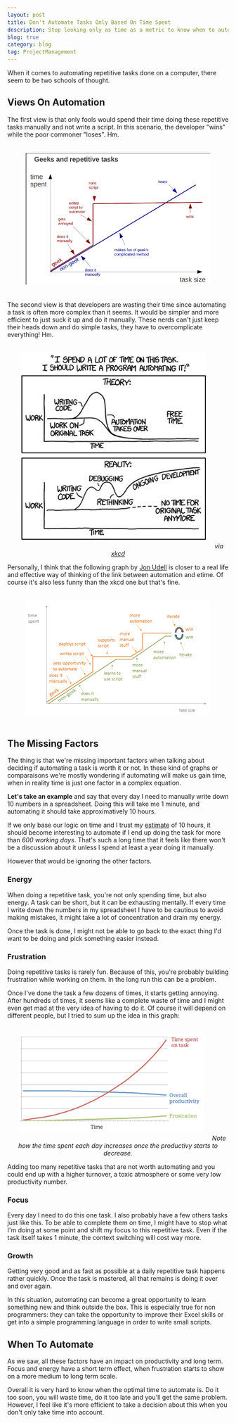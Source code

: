 ```yaml
---
layout: post
title: Don't Automate Tasks Only Based On Time Spent
description: Stop looking only as time as a metric to know when to automate. There are other factors such as focus, energy, growth and frustration to take into account.
blog: true
category: blog
tag: ProjectManagement
---
```


When it comes to automating repetitive tasks done on a computer, there seem to be two schools of thought.

## Views On Automation

The first view is that only fools would spend their time doing these repetitive tasks manually and not write a script. In this scenario, the developer "wins" while the poor commoner "loses". Hm.

<div class="image-wrapper" style="text-align: center"><img src="/assets/blog/automation-win.png" alt="Automating daily tasks as a success" style="padding: 20px; width: 420px;"/></div>

The second view is that developers are wasting their time since automating a task is often more complex than it seems. It would be simpler and more efficient to just suck it up and do it manually. These nerds can't just keep their heads down and do simple tasks, they have to overcomplicate everything! Hm.

<div class="image-wrapper" style="text-align: center"><img src="/assets/blog/automation.png" alt="Automating tasks overkill" style="padding: 20px; width: 420px;"/><em>via <a href="https://xkcd.com/1319/">xkcd</a></em></div>

Personally, I think that the following graph by [Jon Udell][1] is closer to a real life and effective way of thinking of the link between automation and etime. Of course it's also less funny than the xkcd one but that's fine.

<div class="image-wrapper" style="text-align: center"><img src="/assets/blog/automation-real-win.png" alt="Agility and iterating on automating tasks" style="padding: 20px; width: 420px;"/></em></div>

## The Missing Factors

The thing is that we're missing important factors when talking about deciding if automating a task is worth it or not. In these kind of graphs or comparaisons we're mostly wondering if automating will make us gain time, when in reality time is just one factor in a complex equation.

__Let's take an example__ and say that every day I need to manually write down 10 numbers in a spreadsheet. Doing this will take me 1 minute, and automating it should take approximatively 10 hours.

If we only base our logic on time and I trust my [estimate][2] of 10 hours, it should become interesting to automate if I end up doing the task for more than *600 working days*. That's such a long time that it feels like there won't be a discussion about it unless I spend at least a year doing it manually.

However that would be ignoring the other factors.

### Energy

When doing a repetitive task, you're not only spending time, but also energy. A task can be short, but it can be exhausting mentally. If every time I write down the numbers in my spreadsheet I have to be cautious to avoid making mistakes, it might take a lot of concentration and drain my energy.

Once the task is done, I might not be able to go back to the exact thing I'd want to be doing and pick something easier instead.

### Frustration

Doing repetitive tasks is rarely fun. Because of this, you're probably building frustration while working on them. In the long run this can be a problem.

Once I've done the task a few dozens of times, it starts getting annoying. After hundreds of times, it seems like a complete waste of time and I might even get mad at the very idea of having to do it. Of course it will depend on different people, but I tried to sum up the idea in this graph:

<div class="image-wrapper" style="text-align: center"><img src="/assets/blog/frustration-productivity-automation.png" style="padding: 20px; width: 420px;" alt="Relation between automating tasks and frustration" /><em>Note how the time spent each day increases once the productivy starts to decrease.
</em></div>

Adding too many repetitive tasks that are not worth automating and you could end up with a higher turnover, a toxic atmosphere or some very low productivity number.

### Focus

Every day I need to do this one task. I also probably have a few others tasks just like this. To be able to complete them on time, I might have to stop what I'm doing at some point and shift my focus to this repetitive task. Even if the task itself takes 1 minute, the context switching will cost way more. 

### Growth

Getting very good and as fast as possible at a daily repetitive task happens rather quickly. Once the task is mastered, all that remains is doing it over and over again.

In this situation, automating can become a great opportunity to learn something new and think outside the box. This is especially true for non programmers: they can take the opportunity to improve their Excel skills or get into a simple programming language in order to write small scripts.

## When To Automate

As we saw, all these factors have an impact on productivity and long term. Focus and energy have a short term effect, when frustration starts to show on a more medium to long term scale.

Overall it is very hard to know when the optimal time to automate is. Do it too soon, you will waste time, do it too late and you'll get the same problem. However, I feel like it's more efficient to take a decision about this when you don't only take time into account.

[1]:	http://blog.jonudell.net/2012/01/09/another-way-to-think-about-geeks-and-repetitive-tasks/
[2]:	/blog/2015/08/27/deadlines-estimates-software-startup/